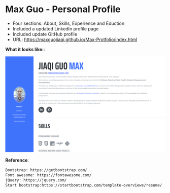# Max Guo - Personal Profile 

- Four sections: About, Skills, Experience and Eduction
- Included a updated LinkedIn profile page
- Included update GitHub profile 
- URL: https://maxguojiaqi.github.io/Max-Protfolio/index.html


**What it looks like:**:

![mainDemo](./img/appMain.PNG)

**Reference**:
```
Bootstrap: https://getbootstrap.com/
Font awesome: https://fontawesome.com/
jQuery: https://jquery.com/
Start bootstrap:https://startbootstrap.com/template-overviews/resume/
```
